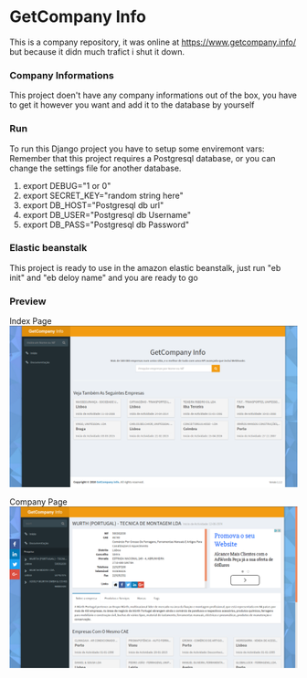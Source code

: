 # GetCompany Info
This is a company repository, it was online at https://www.getcompany.info/ but because it didn much trafict i shut it down.

### Company Informations
This project doen't have any company informations out of the box, you have to get it however you want and add it to the database by yourself

### Run
To run this Django project you have to setup some enviremont vars:
Remember that this project requires a Postgresql database, or you can change the settings file for another database.

1. export DEBUG="1 or 0"
2. export SECRET_KEY="random string here"
3. export DB_HOST="Postgresql db url"
4. export DB_USER="Postgresql db Username"
5. export DB_PASS="Postgresql db Password"

### Elastic beanstalk
This project is ready to use in the amazon elastic beanstalk, just run "eb init" and "eb deloy name" and you are ready to go

### Preview
Index Page
![index page](https://github.com/G4brym/GetCompany.info/raw/master/img1.png)

Company Page
![company page](https://github.com/G4brym/GetCompany.info/raw/master/img2.png)
